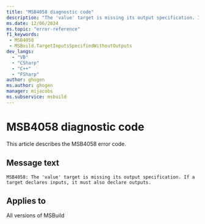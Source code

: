 ```yaml
---
title: "MSB4058 diagnostic code"
description: "The 'value' target is missing its output specification. If a target declares inputs, it must also declare outputs."
ms.date: 12/06/2024
ms.topic: "error-reference"
f1_keywords:
 - MSB4058
 - MSBuild.TargetInputsSpecifiedWithoutOutputs
dev_langs:
  - "VB"
  - "CSharp"
  - "C++"
  - "FSharp"
author: ghogen
ms.author: ghogen
manager: mijacobs
ms.subservice: msbuild
---
```


# MSB4058 diagnostic code

<!-- :::ErrorDefinitionDescription::: -->
<!-- :::editable-content name="introDescription"::: -->
This article describes the MSB4058 error code.
<!-- :::editable-content-end::: -->

## Message text

`MSB4058: The 'value' target is missing its output specification. If a target declares inputs, it must also declare outputs.`

<!-- :::editable-content name="postOutputDescription"::: -->
<!--
{StrBegin="MSB4058: "}
-->
<!-- :::editable-content-end::: -->
<!-- :::ErrorDefinitionDescription-end::: -->

## Applies to

All versions of MSBuild
